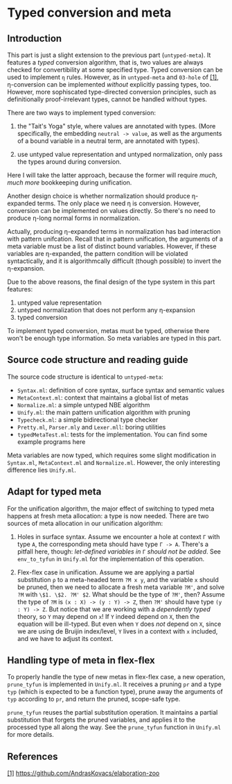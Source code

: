 # Typed conversion and meta

## Introduction

This part is just a slight extension to the previous part (`untyped-meta`).
It features a *typed* conversion algorithm,
that is, two values are always checked for convertibility at some specified type.
Typed conversion can be used to implement `η` rules.
However, as in `untyped-meta` and `03-hole` of [[1]](#ref1),
η-conversion can be implemented *without* explicitly passing types, too.
However, more sophiscated type-directed conversion principles,
such as definitionally proof-irrelevant types,
cannot be handled without types.

There are two ways to implement typed conversion:

1. the "Tait's Yoga" style, where values are annotated with types.
(More specifically, the embedding `neutral -> value`,
as well as the arguments of a bound variable in a neutral term,
are annotated with types).

1. use untyped value representation and untyped normalization,
only pass the types around during conversion.

Here I will take the latter approach,
because the former will require *much*, *much more* bookkeeping during unification.

Another design choice is whether normalization should produce η-expanded terms.
The only place we need η is conversion.
However, conversion can be implemented on values directly.
So there's no need to produce η-long normal forms in normalization.

Actually, producing η-expanded terms in normalization has bad interaction with pattern unifcation.
Recall that in pattern unification,
the arguments of a meta variable must be a list of distinct bound variables.
However, if these variables are η-expanded,
the pattern condition will be violated syntactically,
and it is algorithmcally difficult (though possible) to invert the η-expansion.

Due to the above reasons, the final design of the type system in this part features:

1. untyped value representation
1. untyped normalization that does not perform any η-expansion
1. typed conversion

To implement typed conversion,
metas must be typed, otherwise there won't be enough type information.
So meta variables are typed in this part.


## Source code structure and reading guide

The source code structure is identical to `untyped-meta`:

- `Syntax.ml`: definition of core syntax, surface syntax and semantic values
- `MetaContext.ml`: context that maintains a global list of metas
- `Normalize.ml`: a simple untyped NBE algorithm
- `Unify.ml`: the main pattern unification algorithm with pruning
- `Typecheck.ml`: a simple bidirectional type checker
- `Pretty.ml`, `Parser.mly` and `Lexer.mll`: boring utilities
- `typedMetaTest.ml`: tests for the implementation. You can find some example programs here

Meta variables are now typed,
which requires some slight modification in `Syntax.ml`, `MetaContext.ml` and `Normalize.ml`.
However, the only interesting difference lies `Unify.ml`.


## Adapt for typed meta

For the unification algorithm,
the major effect of switching to typed meta happens at fresh meta allocation:
a type is now needed.
There are two sources of meta allocation in our unification algorithm:

1. Holes in surface syntax.
Assume we encounter a hole at context `Γ` with type `A`,
the corresponding meta should have type `Γ -> A`.
There's a pitfall here, though: *let-defined variables in* `Γ` *should not be added*.
See `env_to_tyfun` in `Unify.ml` for the implementation of this operation.

1. Flex-flex case in unification.
Assume we are applying a partial substitution `ρ` to a meta-headed term `?M x y`,
and the variable `x` should be pruned, then we need to allocate a fresh meta variable `?M'`,
and solve `?M` with `\$1. \$2. ?M' $2`.
What should be the type of `?M'`, then?
Assume the type of `?M` is `(x : X) -> (y : Y) -> Z`,
then `?M'` should have type `(y : Y) -> Z`.
But notice that we are working with a *dependently typed* theory, so `Y` may depend on `x`!
If `Y` indeed depend on `X`, then the equation will be ill-typed.
But even when `Y` does *not* depend on `X`, since we are using de Bruijin index/level,
`Y` lives in a context with `x` included, and we have to adjust its context.

## Handling type of meta in flex-flex

To properly handle the type of new metas in flex-flex case,
a new operation, `prune_tyfun` is implemented in `Unify.ml`.
It receives a pruning `pr` and a type `typ` (which is expected to be a function type),
prune away the arguments of `typ` according to `pr`,
and return the pruned, scope-safe type.

`prune_tyfun` reuses the partial substitution operation.
It maintains a partial substitution that forgets the pruned variables,
and applies it to the processed type all along the way.
See the `prune_tyfun` function in `Unify.ml` for more details.


## References

<a id="ref1" href="https://github.com/AndrasKovacs/elaboration-zoo">[1]</a>
<https://github.com/AndrasKovacs/elaboration-zoo>
